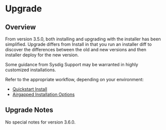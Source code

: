 # Upgrade

## Overview

From version 3.5.0, both installing and upgrading with the installer has been simplified. Upgrade differs from Install in that you run an installer diff to discover the differences between the old and new versions and then installer deploy for the new version.

Some guidance from Sysdig Support may be warranted in highly customized installations. 

Refer to the appropriate workflow, depending on your environment:

  - [Quickstart Install](README.md#quickstart-install)
  - [Airgapped Installation Options](README.md#airgapped-installation-options)

## Upgrade Notes

No special notes for version 3.6.0.